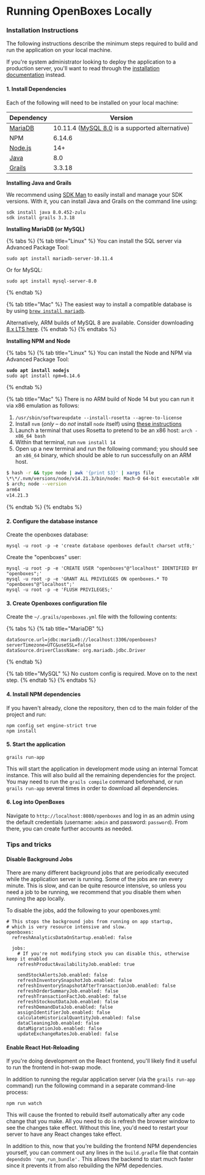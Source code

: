 # Running OpenBoxes Locally

### Installation Instructions

The following instructions describe the minimum steps required to build and run the application on your local machine.

If you're system administrator looking to deploy the application to a production server, you'll want to read through the [installation documentation](http://docs.openboxes.com/en/latest/installation/) instead.

#### 1. Install Dependencies

Each of the following will need to be installed on your local machine:

| Dependency                                                                                | Version                                                                                           |
| ----------------------------------------------------------------------------------------- | ------------------------------------------------------------------------------------------------- |
| [MariaDB](https://mariadb.com/kb/en/mariadb-10-11-4-release-notes/)                       | 10.11.4 ([MySQL 8.0](https://downloads.mysql.com/archives/community/) is a supported alternative) |
| NPM                                                                                       | 6.14.6                                                                                            |
| [Node.js](https://nodejs.org/en/download)                                                 | 14+                                                                                               |
| [Java](https://www.oracle.com/pl/java/technologies/javase/javase8-archive-downloads.html) | 8.0                                                                                               |
| [Grails](https://grails.org/download.html)                                                | 3.3.18                                                                                            |

**Installing Java and Grails**

We recommend using [SDK Man](https://sdkman.io/install) to easily install and manage your SDK versions. With it, you can install Java and Grails on the command line using:

```
sdk install java 8.0.452-zulu
sdk install grails 3.3.18
```

**Installing MariaDB (or MySQL)**

{% tabs %}
{% tab title="Linux" %}
You can install the SQL server via Advanced Package Tool:

```
sudo apt install mariadb-server-10.11.4
```

Or for MySQL:

```
sudo apt install mysql-server-8.0
```
{% endtab %}

{% tab title="Mac" %}
The easiest way to install a compatible database is by using [`brew install mariadb`](https://mariadb.com/kb/en/installing-mariadb-on-macos-using-homebrew/).

Alternatively, ARM builds of MySQL 8 are available. Consider downloading [8.x LTS here](https://dev.mysql.com/downloads/mysql/).
{% endtab %}
{% endtabs %}

**Installing NPM and Node**

{% tabs %}
{% tab title="Linux" %}
You can install the Node and NPM via Advanced Package Tool:

<pre><code><strong>sudo apt install nodejs
</strong>sudo apt install npm=6.14.6
</code></pre>
{% endtab %}

{% tab title="Mac" %}
There is no ARM build of Node 14 but you can run it via x86 emulation as follows:

1. `/usr/sbin/softwareupdate --install-rosetta --agree-to-license`
2. Install `nvm` (_only_ – do _not_ install `node` itself) using [these instructions](https://nodejs.org/en/download)
3. Launch a terminal that uses Rosetta to pretend to be an x86 host: `arch -x86_64 bash`
4. Within that terminal, run `nvm install 14`
5. Open up a new terminal and run the following command; you should see an `x86_64` binary, which should be able to run successfully on an ARM host.

```bash
$ hash -r && type node | awk '{print $3}' | xargs file
\*\*/.nvm/versions/node/v14.21.3/bin/node: Mach-O 64-bit executable x86_64
$ arch; node --version
arm64
v14.21.3
```
{% endtab %}
{% endtabs %}

#### 2. Configure the database instance

Create the openboxes database:

```
mysql -u root -p -e 'create database openboxes default charset utf8;'
```

Create the "openboxes" user:

```
mysql -u root -p -e 'CREATE USER "openboxes"@"localhost" IDENTIFIED BY "openboxes";'
mysql -u root -p -e 'GRANT ALL PRIVILEGES ON openboxes.* TO "openboxes"@"localhost";'
mysql -u root -p -e 'FLUSH PRIVILEGES;'
```

#### 3. Create Openboxes configuration file

Create the `~/.grails/openboxes.yml` file with the following contents:

{% tabs %}
{% tab title="MariaDB" %}
```
dataSource.url=jdbc:mariadb://localhost:3306/openboxes?serverTimezone=UTC&useSSL=false
dataSource.driverClassName: org.mariadb.jdbc.Driver
```
{% endtab %}

{% tab title="MySQL" %}
No custom config is required. Move on to the next step.
{% endtab %}
{% endtabs %}

#### 4. Install NPM dependencies

If you haven't already, clone the repository, then cd to the main folder of the project and run:

```
npm config set engine-strict true
npm install
```

#### 5. Start the application

```
grails run-app
```

This will start the application in development mode using an internal Tomcat instance. This will also build all the remaining dependencies for the project. You may need to run the `grails compile` command beforehand, or run `grails run-app` several times in order to download all dependencies.

#### 6. Log into OpenBoxes

Navigate to `http://localhost:8080/openboxes` and log in as an admin using the default credentials (username: `admin` and password: `password`). From there, you can create further accounts as needed.



### **Tips and tricks**

#### **Disable Background Jobs**

There are many different background jobs that are periodically executed while the application server is running. Some of the jobs are ran every minute. This is slow, and can be quite resource intensive, so unless you need a job to be running, we recommend that you disable them when running the app locally.

To disable the jobs, add the following to your openboxes.yml:

```
# This stops the background jobs from running on app startup,
# which is very resource intensive and slow.
openboxes:
  refreshAnalyticsDataOnStartup.enabled: false

  jobs:
    # If you're not modifying stock you can disable this, otherwise keep it enabled
    refreshProductAvailabilityJob.enabled: true
    
    sendStockAlertsJob.enabled: false
    refreshInventorySnapshotJob.enabled: false
    refreshInventorySnapshotAfterTransactionJob.enabled: false
    refreshOrderSummaryJob.enabled: false
    refreshTransactionFactJob.enabled: false
    refreshStockoutDataJob.enabled: false
    refreshDemandDataJob.enabled: false
    assignIdentifierJob.enabled: false
    calculateHistoricalQuantityJob.enabled: false
    dataCleaningJob.enabled: false
    dataMigrationJob.enabled: false
    updateExchangeRatesJob.enabled: false
```



#### **Enable React Hot-Reloading**

If you're doing development on the React frontend, you'll likely find it useful to run the frontend in hot-swap mode.

In addition to running the regular application server (via the `grails run-app` command) run the following command in a separate command-line process:

```
npm run watch
```

This will cause the fronted to rebuild itself automatically after any code change that you make. All you need to do is refresh the browser window to see the changes take effect. Without this line, you'd need to restart your server to have any React changes take effect.

In addition to this, now that you're building the frontend NPM dependencies yourself, you can comment out any lines in the `build.gradle` file that contain `dependsOn 'npm_run_bundle'.` This allows the backend to start much faster since it prevents it from also rebuilding the NPM depedencies.

